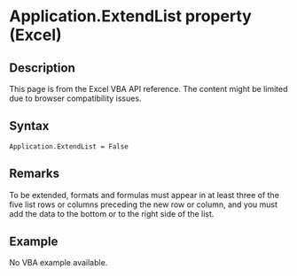 # Application.ExtendList property (Excel)

## Description
This page is from the Excel VBA API reference. The content might be limited due to browser compatibility issues.

## Syntax
```vba
Application.ExtendList = False
```

## Remarks
To be extended, formats and formulas must appear in at least three of the five list rows or columns preceding the new row or column, and you must add the data to the bottom or to the right side of the list.

## Example
No VBA example available.
